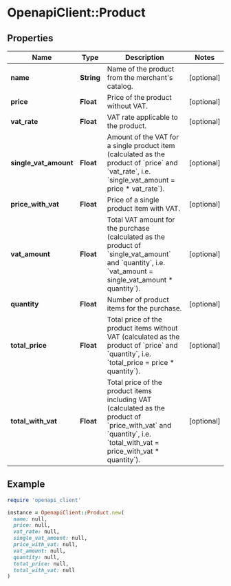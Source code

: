 # OpenapiClient::Product

## Properties

| Name | Type | Description | Notes |
| ---- | ---- | ----------- | ----- |
| **name** | **String** | Name of the product from the merchant&#39;s catalog. | [optional] |
| **price** | **Float** | Price of the product without VAT. | [optional] |
| **vat_rate** | **Float** | VAT rate applicable to the product. | [optional] |
| **single_vat_amount** | **Float** | Amount of the VAT for a single product item (calculated as the product of &#x60;price&#x60; and &#x60;vat_rate&#x60;, i.e. &#x60;single_vat_amount &#x3D; price * vat_rate&#x60;). | [optional] |
| **price_with_vat** | **Float** | Price of a single product item with VAT. | [optional] |
| **vat_amount** | **Float** | Total VAT amount for the purchase (calculated as the product of &#x60;single_vat_amount&#x60; and &#x60;quantity&#x60;, i.e. &#x60;vat_amount &#x3D; single_vat_amount * quantity&#x60;). | [optional] |
| **quantity** | **Float** | Number of product items for the purchase. | [optional] |
| **total_price** | **Float** | Total price of the product items without VAT (calculated as the product of &#x60;price&#x60; and &#x60;quantity&#x60;, i.e. &#x60;total_price &#x3D; price * quantity&#x60;). | [optional] |
| **total_with_vat** | **Float** | Total price of the product items including VAT (calculated as the product of &#x60;price_with_vat&#x60; and &#x60;quantity&#x60;, i.e. &#x60;total_with_vat &#x3D; price_with_vat * quantity&#x60;). | [optional] |

## Example

```ruby
require 'openapi_client'

instance = OpenapiClient::Product.new(
  name: null,
  price: null,
  vat_rate: null,
  single_vat_amount: null,
  price_with_vat: null,
  vat_amount: null,
  quantity: null,
  total_price: null,
  total_with_vat: null
)
```

